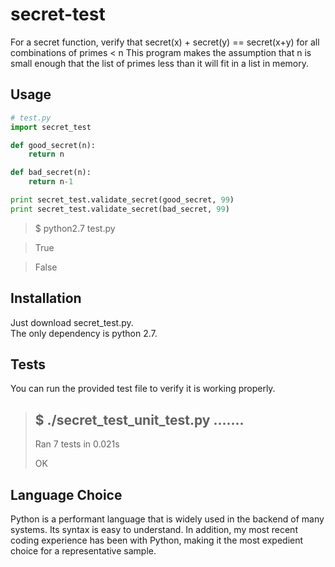 # secret-test

For a secret function, verify that secret(x) + secret(y) == secret(x+y) for all combinations of primes &lt; n
This program makes the assumption that n is small enough that the list of primes less than it will fit in a list in memory.

## Usage
```python
# test.py
import secret_test

def good_secret(n): 
    return n

def bad_secret(n): 
    return n-1

print secret_test.validate_secret(good_secret, 99)
print secret_test.validate_secret(bad_secret, 99)
```
> $ python2.7 test.py 

> True 

> False

## Installation

Just download secret_test.py.  
The only dependency is python 2.7.

## Tests

You can run the provided test file to verify it is working properly.

> $ ./secret_test_unit_test.py 
> .......
> ----------------------------------------------------------------------
> Ran 7 tests in 0.021s
> 
> OK

## Language Choice

Python is a performant language that is widely used in the backend of many systems.  Its syntax is easy to understand.  In addition, my most recent coding experience has been with Python, making it the most expedient choice for a representative sample. 
